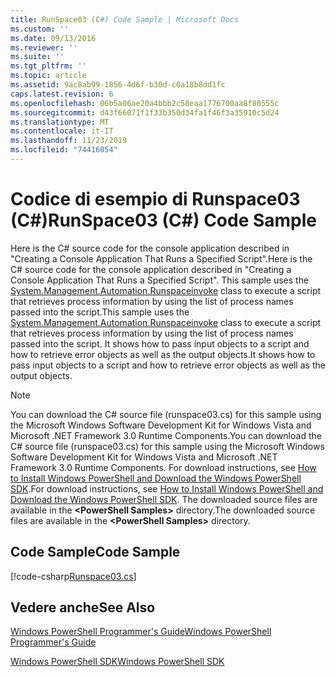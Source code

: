 ```yaml
---
title: RunSpace03 (C#) Code Sample | Microsoft Docs
ms.custom: ''
ms.date: 09/13/2016
ms.reviewer: ''
ms.suite: ''
ms.tgt_pltfrm: ''
ms.topic: article
ms.assetid: 9ac8ab99-1856-4d6f-b30d-c0a18b8dd1fc
caps.latest.revision: 6
ms.openlocfilehash: 06b5a06ae20a4bbb2c58eaa1776700aa8f80555c
ms.sourcegitcommit: d43f66071f1f33b350d34fa1f46f3a35910c5d24
ms.translationtype: MT
ms.contentlocale: it-IT
ms.lasthandoff: 11/23/2019
ms.locfileid: "74416054"
---
```

# <a name="runspace03-c-code-sample"></a><span data-ttu-id="c0f39-102">Codice di esempio di Runspace03 (C#)</span><span class="sxs-lookup"><span data-stu-id="c0f39-102">RunSpace03 (C#) Code Sample</span></span>

<span data-ttu-id="c0f39-103">Here is the C# source code for the console application described in "Creating a Console Application That Runs a Specified Script".</span><span class="sxs-lookup"><span data-stu-id="c0f39-103">Here is the C# source code for the console application described in "Creating a Console Application That Runs a Specified Script".</span></span> <span data-ttu-id="c0f39-104">This sample uses the [System.Management.Automation.Runspaceinvoke](/dotnet/api/System.Management.Automation.RunspaceInvoke) class to execute a script that retrieves process information by using the list of process names passed into the script.</span><span class="sxs-lookup"><span data-stu-id="c0f39-104">This sample uses the [System.Management.Automation.Runspaceinvoke](/dotnet/api/System.Management.Automation.RunspaceInvoke) class to execute a script that retrieves process information by using the list of process names passed into the script.</span></span> <span data-ttu-id="c0f39-105">It shows how to pass input objects to a script and how to retrieve error objects as well as the output objects.</span><span class="sxs-lookup"><span data-stu-id="c0f39-105">It shows how to pass input objects to a script and how to retrieve error objects as well as the output objects.</span></span>

> [!NOTE]
> <span data-ttu-id="c0f39-106">You can download the C# source file (runspace03.cs) for this sample using the Microsoft Windows Software Development Kit for Windows Vista and Microsoft .NET Framework 3.0 Runtime Components.</span><span class="sxs-lookup"><span data-stu-id="c0f39-106">You can download the C# source file (runspace03.cs) for this sample using the Microsoft Windows Software Development Kit for Windows Vista and Microsoft .NET Framework 3.0 Runtime Components.</span></span> <span data-ttu-id="c0f39-107">For download instructions, see [How to Install Windows PowerShell and Download the Windows PowerShell SDK](/powershell/scripting/developer/installing-the-windows-powershell-sdk).</span><span class="sxs-lookup"><span data-stu-id="c0f39-107">For download instructions, see [How to Install Windows PowerShell and Download the Windows PowerShell SDK](/powershell/scripting/developer/installing-the-windows-powershell-sdk).</span></span>
> <span data-ttu-id="c0f39-108">The downloaded source files are available in the **\<PowerShell Samples>** directory.</span><span class="sxs-lookup"><span data-stu-id="c0f39-108">The downloaded source files are available in the **\<PowerShell Samples>** directory.</span></span>

## <a name="code-sample"></a><span data-ttu-id="c0f39-109">Code Sample</span><span class="sxs-lookup"><span data-stu-id="c0f39-109">Code Sample</span></span>

[!code-csharp[Runspace03.cs](../../../../powershell-sdk-samples/SDK-2.0/csharp/Runspace03/Runspace03.cs#L11-L88 "Runspace03.cs")]

## <a name="see-also"></a><span data-ttu-id="c0f39-110">Vedere anche</span><span class="sxs-lookup"><span data-stu-id="c0f39-110">See Also</span></span>

[<span data-ttu-id="c0f39-111">Windows PowerShell Programmer's Guide</span><span class="sxs-lookup"><span data-stu-id="c0f39-111">Windows PowerShell Programmer's Guide</span></span>](./windows-powershell-programmer-s-guide.md)

[<span data-ttu-id="c0f39-112">Windows PowerShell SDK</span><span class="sxs-lookup"><span data-stu-id="c0f39-112">Windows PowerShell SDK</span></span>](../windows-powershell-reference.md)
